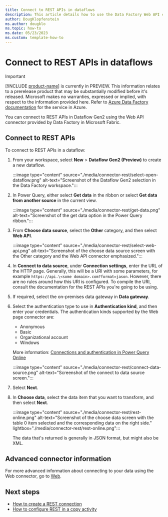 ```yaml
---
title: Connect to REST APIs in dataflows
description: This article details how to use the Data Factory Web API connector in Microsoft Fabric to connect to REST APIs in dataflows.
author: DougKlopfenstein
ms.author: dougklo
ms.topic: how-to
ms.date: 05/23/2023
ms.custom: template-how-to 
---
```


# Connect to REST APIs in dataflows

> [!IMPORTANT]
> [!INCLUDE [product-name](../includes/product-name.md)] is currently in PREVIEW.
> This information relates to a prerelease product that may be substantially modified before it's released. Microsoft makes no warranties, expressed or implied, with respect to the information provided here. Refer to [Azure Data Factory documentation](/azure/data-factory/) for the service in Azure.

You can connect to REST APIs in Dataflow Gen2 using the Web API connector provided by Data Factory in Microsoft Fabric.

## Connect to REST APIs

To connect to REST APIs in a dataflow:

1. From your workspace, select **New** > **Dataflow Gen2 (Preview)** to create a new dataflow.

   :::image type="content" source="./media/connector-rest/select-open-dataflow.png" alt-text="Screenshot of the Dataflow Gen2 selection in the Data Factory workspace.":::

1. In Power Query, either select **Get data** in the ribbon or select **Get data from another source** in the current view.

   :::image type="content" source="./media/connector-rest/get-data.png" alt-text="Screenshot of the get data option in the Power Query ribbon.":::

1. From **Choose data source**, select the **Other** category, and then select **Web API**.

   :::image type="content" source="./media/connector-rest/select-web-api.png" alt-text="Screenshot of the choose data source screen with the Other category and the Web API connector emphasized.":::

1. In **Connect to data source**, under **Connection settings**, enter the URL of the HTTP page. Generally, this will be a URI with some parameters, for example `https://api.\<some domain>.com?format=jason`. However, there are no rules around how this URI is configured. To compile the URI, consult the documentation for the REST APIs you're going to be using.

1. If required, select the on-premises data gateway in **Data gateway**.

1. Select the authentication type to use in **Authentication kind**, and then enter your credentials. The authentication kinds supported by the Web page connector are:

   - Anonymous
   - Basic
   - Organizational account
   - Windows

   More information: [Connections and authentication in Power Query Online](/power-query/connection-authentication-pqo)

   :::image type="content" source="./media/connector-rest/connect-data-source.png" alt-text="Screenshot of the connect to data source screen.":::

1. Select **Next**.

1. In **Choose data**, select the data item that you want to transform, and then select **Next**.

   :::image type="content" source="./media/connector-rest/rest-online.png" alt-text="Screenshot of the choose data screen with the table 0 item selected and the corresponding data on the right side." lightbox="./media/connector-rest/rest-online.png":::

   The data that's returned is generally in JSON format, but might also be XML.

## Advanced connector information

For more advanced information about connecting to your data using the Web connector, go to [Web](/power-query/connectors/web).

## Next steps

- [How to create a REST connection](connector-http.md)
- [How to configure REST in a copy activity](connector-http-copy-activity.md)
